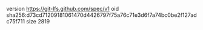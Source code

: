 version https://git-lfs.github.com/spec/v1
oid sha256:d73cd71209181061470d4426797f75a76c71e3d6f7a74bc0be2f127adc75f711
size 2819
